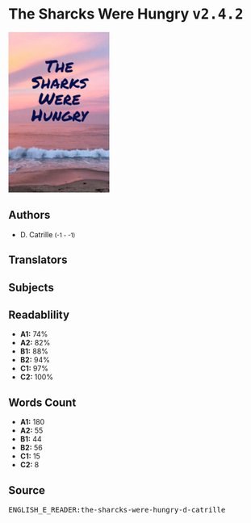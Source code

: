 # The Sharcks Were Hungry <kbd>v2.4.2</kbd>

![](./cover.medium.jpg "")

## Authors


 - D. Catrille <small>(-1 - -1)</small>

## Translators



## Subjects



## Readablility


 - **A1:** 74%
 - **A2:** 82%
 - **B1:** 88%
 - **B2:** 94%
 - **C1:** 97%
 - **C2:** 100%

## Words Count


 - **A1:** 180
 - **A2:** 55
 - **B1:** 44
 - **B2:** 56
 - **C1:** 15
 - **C2:** 8

## Source


<kbd>ENGLISH_E_READER:the-sharcks-were-hungry-d-catrille</kbd>
